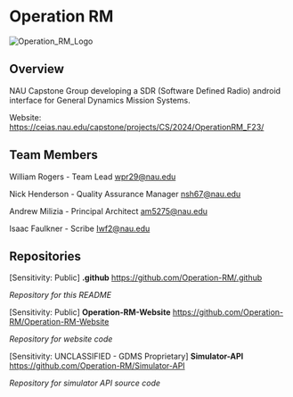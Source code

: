 # Operation RM

![Operation_RM_Logo](https://github.com/Operation-RM/.github/assets/35905481/e2076775-6e8d-41a3-b704-8c43c48fe9c9)

## Overview
NAU Capstone Group developing a SDR (Software Defined Radio) android interface for General Dynamics Mission Systems.

Website: https://ceias.nau.edu/capstone/projects/CS/2024/OperationRM_F23/

## Team Members

William Rogers - Team Lead
wpr29@nau.edu

Nick Henderson - Quality Assurance Manager
nsh67@nau.edu

Andrew Milizia - Principal Architect
am5275@nau.edu

Isaac Faulkner - Scribe
Iwf2@nau.edu

## Repositories
[Sensitivity: Public]
**.github**
https://github.com/Operation-RM/.github

*Repository for this README*

[Sensitivity: Public]
**Operation-RM-Website**
https://github.com/Operation-RM/Operation-RM-Website

*Repository for website code*

[Sensitivity: UNCLASSIFIED - GDMS Proprietary]
**Simulator-API**
https://github.com/Operation-RM/Simulator-API

*Repository for simulator API source code*
